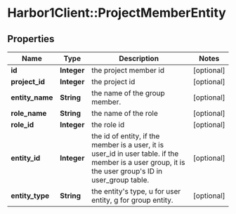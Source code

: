 # Harbor1Client::ProjectMemberEntity

## Properties
Name | Type | Description | Notes
------------ | ------------- | ------------- | -------------
**id** | **Integer** | the project member id | [optional] 
**project_id** | **Integer** | the project id | [optional] 
**entity_name** | **String** | the name of the group member. | [optional] 
**role_name** | **String** | the name of the role | [optional] 
**role_id** | **Integer** | the role id | [optional] 
**entity_id** | **Integer** | the id of entity, if the member is a user, it is user_id in user table. if the member is a user group, it is the user group&#39;s ID in user_group table. | [optional] 
**entity_type** | **String** | the entity&#39;s type, u for user entity, g for group entity. | [optional] 


